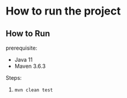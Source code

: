 # How to run the project

## How to Run

prerequisite:
- Java 11
- Maven 3.6.3

Steps:
1. `mvn clean test`

